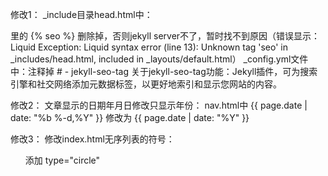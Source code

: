 修改1：
_include目录head.html中：
 <head></head>里的    {% seo %}    删除掉，否则jekyll server不了，暂时找不到原因（错误显示：Liquid Exception: Liquid syntax error (line 13): Unknown tag 'seo' in _includes/head.html, included in _layouts/default.html）
_config.yml文件中：注释掉 # - jekyll-seo-tag
关于jekyll-seo-tag功能：Jekyll插件，可为搜索引擎和社交网络添加元数据标签，以更好地索引和显示您网站的内容。


修改2：
文章显示的日期年月日修改只显示年份：
nav.html中   {{ page.date | date: "%b %-d,%Y" }}    修改为  {{ page.date | date: "%Y" }}

修改3：
修改index.html无序列表的符号：<ul> 添加  type="circle"
